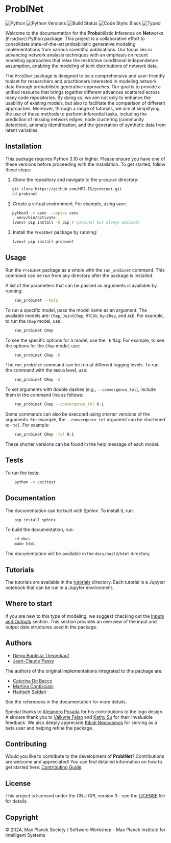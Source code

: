 # ProbINet

![Python](https://img.shields.io/pypi/pyversions/probinet)
![Python Versions](https://img.shields.io/badge/python-3.10%20|%203.11%20|%203.12-blue)
![Build Status](https://github.com/MPI-IS/probinet/actions/workflows/test.yml/badge.svg)
![Code Style: Black](https://img.shields.io/badge/code%20style-black-000000.svg)
![Typed](https://img.shields.io/badge/typed-yes-brightgreen)

Welcome to the documentation for the **Prob**abilistic **I**nference on **Net**works (``ProbINet``) Python
package. This project is a collaborative effort to consolidate state-of-the-art probabilistic generative modeling implementations from various
scientific publications. Our focus lies in advancing network analysis techniques with an emphasis on recent modeling
approaches that relax the restrictive conditional independence assumption, enabling the modeling of joint
distributions of network data.

The ``ProbINet`` package is designed to be a comprehensive and user-friendly toolset for
researchers and practitioners interested in modeling network data through probabilistic 
generative approaches. Our goal is to provide a unified resource that brings together different advances scattered across many code repositories.
By doing so, we aim not only to enhance the usability of existing models, but also to facilitate the comparison
of different approaches. Moreover, through a range of tutorials, we aim at simplifying the use of these methods
to perform inferential tasks, including the prediction of missing network edges, node clustering (community detection),
anomaly identification, and the generation of synthetic data from latent variables.

## Installation


This package requires Python 3.10 or higher. Please ensure you have one of these versions before proceeding with the installation.
To get started, follow these steps:

1. Clone the repository and navigate to the `probinet` directory:

```bash
   git clone https://github.com/MPI-IS/probinet.git
   cd probinet
````

2. Create a virtual environment. For example, using ``venv``:

```bash
   python3 -m venv --copies venv
   . venv/bin/activate
   (venv) pip install -U pip # optional but always advised!
```

3. Install the ``ProbINet`` package by running:

```bash
   (venv) pip install probinet
```

## Usage

Run the ``ProbINet`` package as a whole with the `run_probinet` command. This command can be run 
from any directory after the package is installed.

A list of the parameters that can be passed as arguments is available by running:

```bash
    run_probinet --help
```

To run a specific model, pass the model name as an argument. The available models are: `CRep`, `JointCRep`, `MTCOV`, `DynCRep`, and `ACD`. For example, to run the `CRep` model, use:

```bash
    run_probinet CRep
```

To see the specific options for a model, use the `-h` flag. For example, to see the options for the `CRep` model, use:

```bash
    run_probinet CRep -h
```

The `run_probinet` command can be run at different logging levels. To run the command with the `DEBUG` level, use:

```bash
    run_probinet CRep -d
```

To set arguments with double dashes (e.g., `--convergence_tol`), include them in the command line 
as follows:

```bash
    run_probinet CRep --convergence_tol 0.1
```

Some commands can also be executed using shorter versions of the arguments. For example, the 
`--convergence_tol` argument can be shortened to `-tol`. For example:

```bash
    run_probinet CRep -tol 0.1
```
These shorter versions can be found in the help message of each model.

## Tests

To run the tests:

```bash
    python -m unittest
```

## Documentation

The documentation can be built with *Sphinx*. To install it, run:

```bash
    pip install sphinx
```

To build the documentation, run:

```bash
    cd docs
    make html
```

The documentation will be available in the `docs/build/html` directory.

## Tutorials

The tutorials are available in the [tutorials](https://github.com/MPI-IS/probinet/tree/develop/docs/source/tutorials) 
directory.
Each tutorial is a Jupyter 
notebook that can be run in a Jupyter environment. 

## Where to start

If you are new to this type of modeling, we suggest checking out the [Inputs and Outputs](https://mpi-is.github.io/probinet/start.html) section. 
This section provides an overview of the input and output data structures used in the package.

## Authors

- [Diego Baptista Theuerkauf](https://github.com/diegoabt)
- [Jean-Claude Passy](https://is.mpg.de/person/jpassy)

The authors of the original implementations integrated to this package are:

- [Caterina De Bacco](https://cdebacco.com/) 
- [Martina Contisciani](https://github.com/mcontisc) 
- [Hadiseh Safdari](https://github.com/hds-safdari)

See the references in the documentation for more details.

Special thanks to [Alejandro Posada](https://is.mpg.de/~posada) for his contributions to the 
logo design. A sincere thank you to [Valkyrie Felso](https://github.com/vmfelso) and [Kathy Su](https://github.com/ksu00) for their invaluable feedback. 
We also deeply appreciate [Kibidi Neocosmos](https://github.com/kibidi) for serving as a beta user and helping refine the 
package.

## Contributing

Would you like to contribute to the development of **ProbINet**? Contributions are welcome and 
appreciated! You can find detailed information on how to get started here: [Contributing Guide](https://mpi-is.github.io/probinet/contributing.html).


## License

This project is licensed under the GNU GPL version 3 - see the [LICENSE](https://github.com/MPI-IS/probinet/blob/develop/LICENSE.md) file for
details.


## Copyright

© 2024, Max Planck Society / Software Workshop - Max Planck Institute for Intelligent Systems
